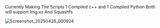 Currently Making The Scripts 1 Compiled c++ and 1 Compiled Python Both will support Img.xz And Squashfs


![Screenshot_20250426_000924](https://github.com/user-attachments/assets/1bef38a0-d3cb-4dbc-8f6a-fa9668871140)
